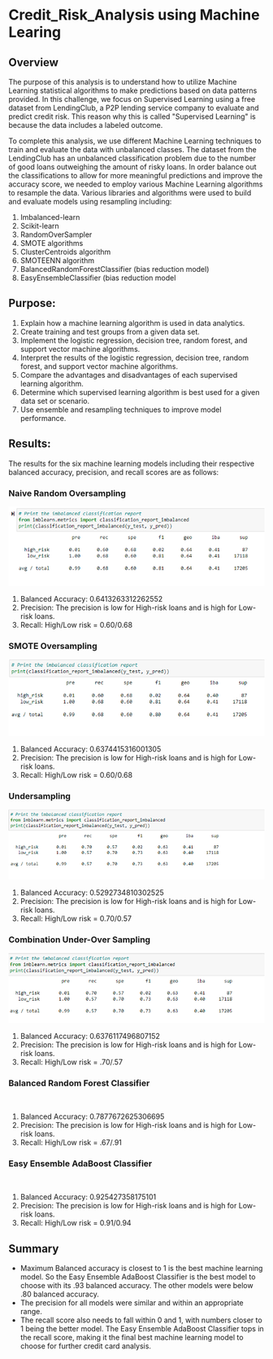 # Credit_Risk_Analysis using Machine Learing

## Overview
The purpose of this analysis is to understand how to utilize Machine Learning statistical algorithms to make predictions based on data patterns provided. In this challenge, we focus on Supervised Learning using a free dataset from LendingClub, a P2P lending service company to evaluate and predict credit risk. This reason why this is called "Supervised Learning" is because the data includes a labeled outcome.

To complete this analysis, we use different Machine Learning techniques to train and evaluate the data with unbalanced classes. The dataset from the LendingClub has an unbalanced classification problem due to the number of good loans outweighing the amount of risky loans. In order balance out the classifications to allow for more meaningful predictions and improve the accuracy score, we needed to employ various Machine Learning algorithms to resample the data. Various libraries and algorithms were used to build and evaluate models using resampling including:
1. Imbalanced-learn
2. Scikit-learn
3. RandomOverSampler
4. SMOTE algorithms
5. ClusterCentroids algorithm
6. SMOTEENN algorithm
7. BalancedRandomForestClassifier (bias reduction model)
8. EasyEnsembleClassifier (bias reduction model

## Purpose: 
1. Explain how a machine learning algorithm is used in data analytics.
2. Create training and test groups from a given data set.
3. Implement the logistic regression, decision tree, random forest, and support vector machine algorithms.
4. Interpret the results of the logistic regression, decision tree, random forest, and support vector machine algorithms.
5. Compare the advantages and disadvantages of each supervised learning algorithm.
6. Determine which supervised learning algorithm is best used for a given data set or scenario.
7. Use ensemble and resampling techniques to improve model performance.

## Results:
The results for the six machine learning models including their respective balanced accuracy, precision, and recall scores are as follows:      

### Naive Random Oversampling
![Naive Random Oversampling](https://github.com/ashwinihegde28/Credit_Risk_Analysis/blob/main/images/NaiveIRandomOversampling.PNG)     
1. Balanced Accuracy: 0.6413263312262552
2. Precision: The precision is low for High-risk loans and is high for Low-risk loans.
3. Recall: High/Low risk = 0.60/0.68

### SMOTE Oversampling
![SMOTE Oversampling](https://github.com/ashwinihegde28/Credit_Risk_Analysis/blob/main/images/SMOTEOversampling.PNG)     
1. Balanced Accuracy: 0.6374415316001305
2. Precision: The precision is low for High-risk loans and is high for Low-risk loans.
3. Recall: High/Low risk = 0.60/0.68

### Undersampling
![Undersampling](https://github.com/ashwinihegde28/Credit_Risk_Analysis/blob/main/images/Undersampling.PNG)     
1. Balanced Accuracy: 0.5292734810302525
2. Precision:  The precision is low for High-risk loans and is high for Low-risk loans.
3. Recall: High/Low risk = 0.70/0.57

### Combination Under-Over Sampling
![Combination Under-Over Sampling](https://github.com/ashwinihegde28/Credit_Risk_Analysis/blob/main/images/Combination(Over%20and%20Under)Sampling.PNG)     
1. Balanced Accuracy: 0.6376117496807152
2. Precision: The precision is low for High-risk loans and is high for Low-risk loans.
3. Recall: High/Low risk = .70/.57

### Balanced Random Forest Classifier
![]()  
1. Balanced Accuracy: 0.7877672625306695
2. Precision: The precision is low for High-risk loans and is high for Low-risk loans.
3. Recall: High/Low risk = .67/.91

### Easy Ensemble AdaBoost Classifier
![]()
1. Balanced Accuracy: 0.925427358175101
2. Precision: The precision is low for High-risk loans and is high for Low-risk loans.
3. Recall: High/Low risk =  0.91/0.94


## Summary
- Maximum Balanced accuracy is closest to 1 is the best machine learning model. So the Easy Ensemble AdaBoost Classifier is the best model to choose with its .93 balanced accuracy. The other models were below .80 balanced accuracy. 
- The precision for all models were similar and within an appropriate range. 
- The recall score also needs to fall within 0 and 1, with numbers closer to 1 being the better model. The Easy Ensemble AdaBoost Classifier tops in the recall score, making it the final best machine learning model to choose for further credit card analysis.




